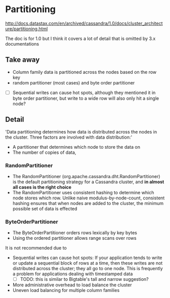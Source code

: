 # Partitioning

http://docs.datastax.com/en/archived/cassandra/1.0/docs/cluster_architecture/partitioning.html

The doc is for 1.0 but I think it covers a lot of detail that is omitted by 3.x documentations

## Take away

- Column family data is partitioned across the nodes based on the row key
- random partitioner (most cases) and byte order partitioner
- [ ] Sequential writes can cause hot spots, although they mentioned it in byte order partitioner,
but write to a wide row will also only hit a single node?

## Detail

'Data partitioning determines how data is distributed across the nodes in the cluster. Three factors are involved with data distribution:'

- A partitioner that determines which node to store the data on
- The number of copies of data,

### RandomPartitioner

- The RandomPartitioner (org.apache.cassandra.dht.RandomPartitioner) is the default partitioning strategy for a Cassandra cluster,
and **in almost all cases is the right choice**
- The RandomPartitioner uses consistent hashing to determine which node stores which row. Unlike naive modulus-by-node-count, consistent hashing ensures that when nodes are added to the cluster, the minimum possible set of data is effected

### ByteOrderPartitioner

- The ByteOrderPartitioner orders rows lexically by key bytes
- Using the ordered partitioner allows range scans over rows

It is not recommended due to

- Sequential writes can cause hot spots: If your application tends to write or update a sequential block of rows at a time, then these writes are not distributed across the cluster; they all go to one node. This is frequently a problem for applications dealing with timestamped data
  - [ ] TODO: this is similar to Bigtable's tall and narrow suggestion?
- More administrative overhead to load balance the cluster
- Uneven load balancing for multiple column families
